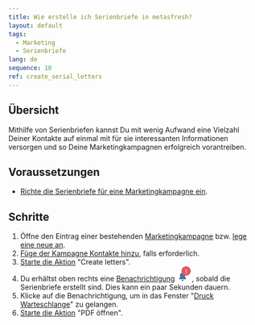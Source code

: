 ```yaml
---
title: Wie erstelle ich Serienbriefe in metasfresh?
layout: default
tags:
  - Marketing
  - Serienbriefe
lang: de
sequence: 10
ref: create_serial_letters
---
```


## Übersicht
Mithilfe von Serienbriefen kannst Du mit wenig Aufwand eine Vielzahl Deiner Kontakte auf einmal mit für sie interessanten Informationen versorgen und so Deine Marketingkampagnen erfolgreich vorantreiben.

## Voraussetzungen
- [Richte die Serienbriefe für eine Marketingkampagne ein](Serienbriefe_einrichten).

## Schritte
1. Öffne den Eintrag einer bestehenden [Marketingkampagne](Menu) bzw. [lege eine neue an](MKTG-Kampagne_erstellen).
1. [Füge der Kampagne Kontakte hinzu](MKTG-Kampagne_Kontakte_hinzufuegen), falls erforderlich.
1. [Starte die Aktion](AktionStarten) "Create letters".
1. Du erhältst oben rechts eine [Benachrichtigung](Benachrichtigungsarten) ![](assets/NotificationBell_WebUI.png), sobald die Serienbriefe erstellt sind. Dies kann ein paar Sekunden dauern.
1. Klicke auf die Benachrichtigung, um in das Fenster "[Druck Warteschlange](Menu)" zu gelangen.
1. [Starte die Aktion](AktionStarten) "PDF öffnen".
